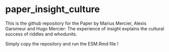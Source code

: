 # paper_insight_culture
This is the github repository for the Paper by Marius Mercier, Alexis Garsmeur and Hugo Mercier: The experience of insight explains the cultural success of riddles and whodunits.

Simply copy the repository and run the ESM.Rmd file ! 
